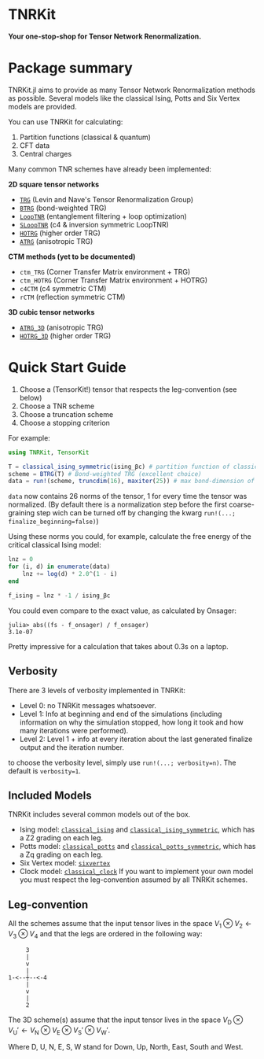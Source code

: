 # TNRKit

**Your one-stop-shop for Tensor Network Renormalization.**

# Package summary
TNRKit.jl aims to provide as many Tensor Network Renormalization methods as possible. Several models like the classical Ising, Potts and Six Vertex models are provided.

You can use TNRKit for calculating:
1. Partition functions (classical & quantum)
2. CFT data
3. Central charges

Many common TNR schemes have already been implemented:

**2D square tensor networks**
* [`TRG`](@ref) (Levin and Nave's Tensor Renormalization Group)
* [`BTRG`](@ref) (bond-weighted TRG)
* [`LoopTNR`](@ref) (entanglement filtering + loop optimization)
* [`SLoopTNR`](@ref) (c4 & inversion symmetric LoopTNR)
* [`HOTRG`](@ref) (higher order TRG)
* [`ATRG`](@ref) (anisotropic TRG)

**CTM methods (yet to be documented)**
* `ctm_TRG` (Corner Transfer Matrix environment + TRG)
* `ctm_HOTRG` (Corner Transfer Matrix environment + HOTRG)
* `c4CTM` (c4 symmetric CTM)
* `rCTM` (reflection symmetric CTM)

**3D cubic tensor networks**
* [`ATRG_3D`](@ref) (anisotropic TRG)
* [`HOTRG_3D`](@ref) (higher order TRG)

# Quick Start Guide
1. Choose a (TensorKit!) tensor that respects the leg-convention (see below)
2. Choose a TNR scheme
3. Choose a truncation scheme
4. Choose a stopping criterion

For example:
```julia
using TNRKit, TensorKit

T = classical_ising_symmetric(ising_βc) # partition function of classical Ising model at the critical point
scheme = BTRG(T) # Bond-weighted TRG (excellent choice)
data = run!(scheme, truncdim(16), maxiter(25)) # max bond-dimension of 16, for 25 iterations
```
`data` now contains 26 norms of the tensor, 1 for every time the tensor was normalized. (By default there is a normalization step before the first coarse-graining step wich can be turned off by changing the kwarg `run!(...; finalize_beginning=false)`)

Using these norms you could, for example, calculate the free energy of the critical classical Ising model:
```Julia
lnz = 0
for (i, d) in enumerate(data)
    lnz += log(d) * 2.0^(1 - i)
end

f_ising = lnz * -1 / ising_βc
```
You could even compare to the exact value, as calculated by Onsager:
```julia-repl
julia> abs((fs - f_onsager) / f_onsager)
3.1e-07
```
Pretty impressive for a calculation that takes about 0.3s on a laptop.

## Verbosity
There are 3 levels of verbosity implemented in TNRKit:
- Level 0: no TNRKit messages whatsoever.
- Level 1: Info at beginning and end of the simulations (including information on why the simulation stopped, how long it took and how many iterations were performed).
- Level 2: Level 1 + info at every iteration about the last generated finalize output and the iteration number.
  
to choose the verbosity level, simply use `run!(...; verbosity=n)`. The default is `verbosity=1`.

## Included Models
TNRKit includes several common models out of the box.
- Ising model: [`classical_ising`](@ref) and [`classical_ising_symmetric`](@ref), which has a Z2 grading on each leg.
- Potts model: [`classical_potts`](@ref) and [`classical_potts_symmetric`](@ref), which has a Zq grading on each leg.
- Six Vertex model: [`sixvertex`](@ref)
- Clock model: [`classical_clock`](@ref)
If you want to implement your own model you must respect the leg-convention assumed by all TNRKit schemes.

## Leg-convention
All the schemes assume that the input tensor lives in the space $V_1 \otimes V_2 \leftarrow V_3 \otimes V_4$ and that the legs are ordered in the following way:
```
     3
     |
     v
     |
1-<--┼--<-4
     |
     v
     |
     2
```

The 3D scheme(s) assume that the input tensor lives in the space $V_{\text{D}} \otimes V_{\text{U}} \prime \leftarrow V_{\text{N}} \otimes V_{\text{E}} \otimes V_{\text{S}} \prime \otimes V_{\text{W}} \prime$.

Where D, U, N, E, S, W stand for Down, Up, North, East, South and West.